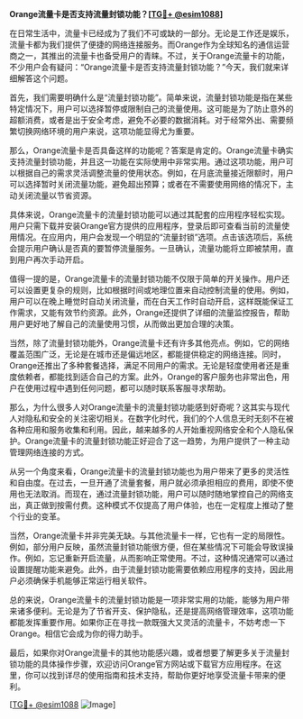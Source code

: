 **Orange流量卡是否支持流量封锁功能？[[TG💪+ @esim1088](https://t.me/s/esim1088)]**

在日常生活中，流量卡已经成为了我们不可或缺的一部分。无论是工作还是娱乐，流量卡都为我们提供了便捷的网络连接服务。而Orange作为全球知名的通信运营商之一，其推出的流量卡也备受用户的青睐。不过，关于Orange流量卡的功能，不少用户会有疑问：“Orange流量卡是否支持流量封锁功能？”今天，我们就来详细解答这个问题。

首先，我们需要明确什么是“流量封锁功能”。简单来说，流量封锁功能是指在某些特定情况下，用户可以选择暂停或限制自己的流量使用。这可能是为了防止意外的超额消费，或者是出于安全考虑，避免不必要的数据消耗。对于经常外出、需要频繁切换网络环境的用户来说，这项功能显得尤为重要。

那么，Orange流量卡是否具备这样的功能呢？答案是肯定的。Orange流量卡确实支持流量封锁功能，并且这一功能在实际使用中非常实用。通过这项功能，用户可以根据自己的需求灵活调整流量的使用状态。例如，在月底流量接近限额时，用户可以选择暂时关闭流量功能，避免超出预算；或者在不需要使用网络的情况下，主动关闭流量以节省资源。

具体来说，Orange流量卡的流量封锁功能可以通过其配套的应用程序轻松实现。用户只需下载并安装Orange官方提供的应用程序，登录后即可查看当前的流量使用情况。在应用内，用户会发现一个明显的“流量封锁”选项。点击该选项后，系统会提示用户确认是否真的要暂停流量服务。一旦确认，流量功能将立即被禁用，直到用户再次手动开启。

值得一提的是，Orange流量卡的流量封锁功能不仅限于简单的开关操作。用户还可以设置更复杂的规则，比如根据时间或地理位置来自动控制流量的使用。例如，用户可以在晚上睡觉时自动关闭流量，而在白天工作时自动开启，这样既能保证工作需求，又能有效节约资源。此外，Orange还提供了详细的流量监控报告，帮助用户更好地了解自己的流量使用习惯，从而做出更加合理的决策。

当然，除了流量封锁功能外，Orange流量卡还有许多其他亮点。例如，它的网络覆盖范围广泛，无论是在城市还是偏远地区，都能提供稳定的网络连接。同时，Orange还推出了多种套餐选择，满足不同用户的需求。无论是轻度使用者还是重度依赖者，都能找到适合自己的方案。此外，Orange的客户服务也非常出色，用户在使用过程中遇到任何问题，都可以随时联系客服寻求帮助。

那么，为什么很多人对Orange流量卡的流量封锁功能感到好奇呢？这其实与现代人对隐私和安全的关注密切相关。在数字化时代，我们的个人信息无时无刻不在被各种应用和服务收集和利用。因此，越来越多的人开始重视网络安全和个人隐私保护。Orange流量卡的流量封锁功能正好迎合了这一趋势，为用户提供了一种主动管理网络连接的方式。

从另一个角度来看，Orange流量卡的流量封锁功能也为用户带来了更多的灵活性和自由度。在过去，一旦开通了流量套餐，用户就必须承担相应的费用，即使不使用也无法取消。而现在，通过流量封锁功能，用户可以随时随地掌控自己的网络支出，真正做到按需付费。这种模式不仅提高了用户体验，也在一定程度上推动了整个行业的变革。

当然，Orange流量卡并非完美无缺。与其他流量卡一样，它也有一定的局限性。例如，部分用户反映，虽然流量封锁功能很方便，但在某些情况下可能会导致误操作。例如，忘记重新开启流量，从而影响正常使用。不过，这种情况通常可以通过设置提醒功能来避免。此外，由于流量封锁功能需要依赖应用程序的支持，因此用户必须确保手机能够正常运行相关软件。

总的来说，Orange流量卡的流量封锁功能是一项非常实用的功能，能够为用户带来诸多便利。无论是为了节省开支、保护隐私，还是提高网络管理效率，这项功能都能发挥重要作用。如果你正在寻找一款既强大又灵活的流量卡，不妨考虑一下Orange。相信它会成为你的得力助手。

最后，如果你对Orange流量卡的其他功能感兴趣，或者想要了解更多关于流量封锁功能的具体操作步骤，欢迎访问Orange官方网站或下载官方应用程序。在这里，你可以找到详尽的使用指南和技术支持，帮助你更好地享受流量卡带来的便利。

[[TG💪+ @esim1088](https://t.me/s/esim1088) ![Image](https://i.postimg.cc/4NQfJmqS/Snipaste-2025-05-13-00-14-12.png)]